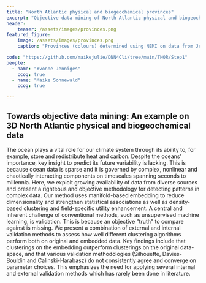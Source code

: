 ```yaml
---
title: "North Atlantic physical and biogeochemical provinces"
excerpt: "Objective data mining of North Atlantic physical and biogeochemical data"
header:
    teaser: /assets/images/provinces.png
featured_figure:
    image: /assets/images/provinces.png
    caption: "Provinces (colours) determined using NEMI on data from Jenniges et al. (in prep). Left: spatial 3D representation. Right: Provinces illustrated in embedded space."

code: "https://github.com/maikejulie/DNN4Cli/tree/main/THOR/Step1"
people:
  - name: "Yvonne Jenniges"
    ccog: true
  - name: "Maike Sonnewald"
    ccog: true

---
```


## Towards objective data mining: An example on 3D North Atlantic physical and biogeochemical data

The ocean plays a vital role for our climate system through its ability to, for example, store and redistribute heat and carbon. Despite the oceans' importance, key insight to predict its future variability is lacking. This is because ocean data is sparse and it is governed by complex, nonlinear and chaotically interacting components on timescales spanning seconds to millennia.  Here, we exploit growing availability of data from diverse sources and present a righteous and objective methodology for detecting patterns in complex data. Our method uses manifold-based embedding to reduce dimensionality and strengthen statistical associations as well as density-based clustering and field-specific utility enhancement. A central and inherent challenge of conventional methods, such as unsupervised machine learning, is validation. This is because an objective "truth" to compare against is missing. We present a combination of external and internal validation methods to assess how well different clustering algorithms perform both on original and embedded data. Key findings include that clusterings on the embedding outperform clusterings on the original data-space, and that various validation methodologies (Silhouette, Davies-Bouldin and Calinski-Harabasz) do not consistently agree and converge on parameter choices. This emphasizes the need for applying several internal and external validation methods which has rarely been done in literature.
